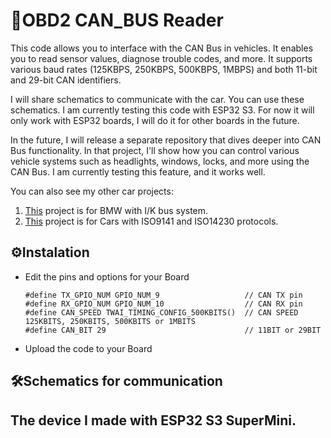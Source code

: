 # 🚗OBD2 CAN_BUS Reader

This code allows you to interface with the CAN Bus in vehicles. It enables you to read sensor values, diagnose trouble codes, and more. It supports various baud rates (125KBPS, 250KBPS, 500KBPS, 1MBPS) and both 11-bit and 29-bit CAN identifiers.

I will share schematics to communicate with the car. You can use these schematics. I am currently testing this code with ESP32 S3. For now it will only work with ESP32 boards, I will do it for other boards in the future.

In the future, I will release a separate repository that dives deeper into CAN Bus functionality. In that project, I'll show how you can control various vehicle systems such as headlights, windows, locks, and more using the CAN Bus. I am currently testing this feature, and it works well.

You can also see my other car projects:
1. [Тhis](https://github.com/muki01/I-K_Bus) project is for BMW with I/K bus system. 
2. [Тhis](https://github.com/muki01/OBD2_K-line_Reader) project is for Cars with ISO9141 and ISO14230 protocols.

## ⚙️Instalation
* Edit the pins and options for your Board
     ~~~
     #define TX_GPIO_NUM GPIO_NUM_9                   // CAN TX pin
     #define RX_GPIO_NUM GPIO_NUM_10                  // CAN RX pin
     #define CAN_SPEED TWAI_TIMING_CONFIG_500KBITS()  // CAN SPEED 125KBITS, 250KBITS, 500KBITS or 1MBITS
     #define CAN_BIT 29                               // 11BIT or 29BIT
     ~~~
* Upload the code to your Board


## 🛠️Schematics for communication

## The device I made with ESP32 S3 SuperMini.
